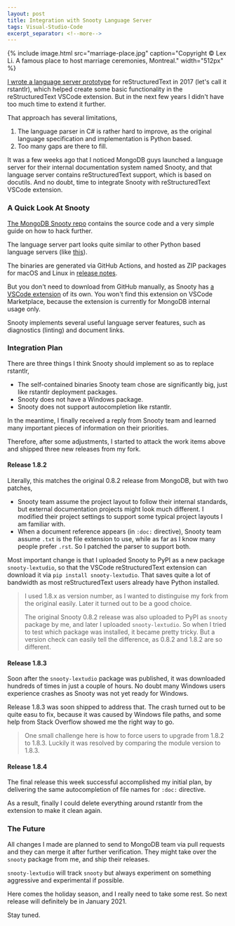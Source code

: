 ```yaml
---
layout: post
title: Integration with Snooty Language Server
tags: Visual-Studio-Code
excerpt_separator: <!--more-->
---
```

{% include image.html
src="marriage-place.jpg" caption="Copyright © Lex Li. A famous place to host marriage ceremonies, Montreal." width="512px" %}

[I wrote a language server prototype](https://blog.lextudio.com/a-new-restructuredtext-project-112e9ae52acb) for reStructuredText in 2017 (let's call it rstantlr), which helped create some basic functionality in the reStructuredText VSCode extension. But in the next few years I didn't have too much time to extend it further.

That approach has several limitations,

1. The language parser in C# is rather hard to improve, as the original language specification and implementation is Python based.
1. Too many gaps are there to fill.

It was a few weeks ago that I noticed MongoDB guys launched a language server for their internal documentation system named Snooty, and that language server contains reStructuredText support, which is based on docutils. And no doubt, time to integrate Snooty with reStructuredText VSCode extension.
<!--more-->

### A Quick Look At Snooty
[The MongoDB Snooty repo](https://github.com/mongodb/snooty-parser) contains the source code and a very simple guide on how to hack further.

The language server part looks quite similar to other Python based language servers (like [this](https://github.com/palantir/python-language-server/)).

The binaries are generated via GitHub Actions, and hosted as ZIP packages for macOS and Linux in [release notes](https://github.com/mongodb/snooty-parser/releases).

But you don't need to download from GitHub manually, as Snooty has [a VSCode extension](https://github.com/mongodb/snooty-vscode) of its own. You won't find this extension on VSCode Marketplace, because the extension is currently for MongoDB internal usage only.

Snooty implements several useful language server features, such as diagnostics (linting) and document links.

### Integration Plan
There are three things I think Snooty should implement so as to replace rstantlr,

* The self-contained binaries Snooty team chose are significantly big, just like rstantlr deployment packages.
* Snooty does not have a Windows package.
* Snooty does not support autocompletion like rstantlr.

In the meantime, I finally received a reply from Snooty team and learned many important pieces of information on their priorities.

Therefore, after some adjustments, I started to attack the work items above and shipped three new releases from my fork.

#### Release 1.8.2
Literally, this matches the original 0.8.2 release from MongoDB, but with two patches,

* Snooty team assume the project layout to follow their internal standards, but external documentation projects might look much different. I modified their project settings to support some typical project layouts I am familiar with.
* When a document reference appears (in `:doc:` directive), Snooty team assume `.txt` is the file extension to use, while as far as I know many people prefer `.rst`. So I patched the parser to support both.

Most important change is that I uploaded Snooty to PyPI as a new package `snooty-lextudio`, so that the VSCode reStructuredText extension can download it via `pip install snooty-lextudio`. That saves quite a lot of bandwidth as most reStructuredText users already have Python installed.

> I used 1.8.x as version number, as I wanted to distinguise my fork from the original easily. Later it turned out to be a good choice.
>
> The original Snooty 0.8.2 release was also uploaded to PyPI as `snooty` package by me, and later I uploaded `snooty-lextudio`. So when I tried to test which package was installed, it became pretty tricky. But a version check can easily tell the difference, as 0.8.2 and 1.8.2 are so different.

#### Release 1.8.3
Soon after the `snooty-lextudio` package was published, it was downloaded hundreds of times in just a couple of hours. No doubt many Windows users experience crashes as Snooty was not yet ready for Windows.

Release 1.8.3 was soon shipped to address that. The crash turned out to be quite easu to fix, because it was caused by Windows file paths, and some help from Stack Overflow showed me the right way to go.

> One small challenge here is how to force users to upgrade from 1.8.2 to 1.8.3. Luckily it was resolved by comparing the module version to 1.8.3.

#### Release 1.8.4
The final release this week successful accomplished my initial plan, by delivering the same autocompletion of file names for `:doc:` directive.

As a result, finally I could delete everything around rstantlr from the extension to make it clean again.

### The Future
All changes I made are planned to send to MongoDB team via pull requests and they can merge it after further verification. They might take over the `snooty` package from me, and ship their releases.

`snooty-lextudio` will track `snooty` but always experiment on something aggressive and experimental if possible.

Here comes the holiday season, and I really need to take some rest. So next release will definitely be in January 2021.

Stay tuned.
